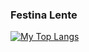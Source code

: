 ### Festina Lente

[![My Top Langs](https://github-readme-stats.vercel.app/api/top-langs/?username=Panadestein&layout=compact&hide=javascript,html,tex,vim%20script,jupyter%20notebook,shell&theme=dracula)](https://github.com/anuraghazra/github-readme-stats)
